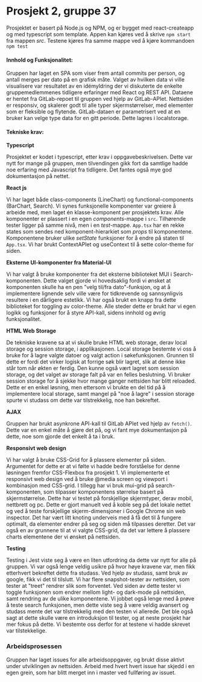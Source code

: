 # Prosjekt 2, gruppe 37

Prosjektet er basert på Node.js og NPM, og er bygget med react-createapp og med typescript som template. 
Appen kan kjøres ved å skrive `npm start` fra mappen *src*. Testene kjøres fra samme mappe ved å kjøre kommandoen `npm test`


#### Innhold og Funksjonalitet:
Gruppen har laget en SPA som viser frem antall commits per person, og antall merges per dato på en grafisk måte. Valget av hvilken data vi ville visualisere var resultatet av en idémyldring der vi diskuterte de enkelte gruppemedlemmenes tidligere erfaringer med React og REST API. Dataene er hentet fra GitLab-repoet til gruppen ved hjelp av GitLab-APIet. Nettsiden er responsiv, og skalerer godt til alle typer skjermstørrelser, med elementer som er fleksible og flytende. GitLab-dataen er parametrisert ved at en bruker kan velge type data for en gitt periode. Dette lagres i localstorage. 


#### Tekniske krav:

**Typescript**

Prosjektet er kodet i typescript, etter krav i oppgavebeskrivelsen. Dette var nytt for mange på gruppen, men tilvendingen gikk fort da samtlige hadde noe erfaring med Javascript fra tidligere. Det fantes også mye god dokumentasjon på nettet.

**React js**

Vi har laget både class-components (LineChart) og functional-components (BarChart, Search). Vi synes funksjonelle komponenter var greiere å arbeide med, men laget én klasse-komponent per prosjektets krav. Alle komponenter er plassert i en egen *components*-mappe i `src`. Tilhørende tester ligger på samme nivå, men i en *test*-mappe. `App.tsx` har en rekke states som sendes ned komponent-hierarkiet som *props* til komponentene. Komponentene bruker ulike *setState* funksjoner for å endre på staten til `App.tsx`. Vi har brukt ContextAPIet og useContext til å sette color-theme for siden. 

**Eksterne UI-komponenter fra Material-UI**

Vi har valgt å bruke komponenter fra det eksterne biblioteket MUI i Search-komponenten. Dette valget gjorde vi hovedsaklig fordi vi ønsket at komponenten skulle ha en pen "velg til/fra dato"-funksjon, og at å implementere lignende selv ville være for tidkrevende og sannsynligvis resultere i en dårligere estetikk. Vi har også brukt en knapp fra dette biblioteket for toggling av color-theme. Alle steder dette er brukt har vi egen logikk og funksjoner for å styre API-kall, sidens innhold og øvrig funksjonalitet. 

**HTML Web Storage**

De tekniske kravene sa at vi skulle bruke HTML web storage, derav local storage og session storage, i applikasjonen. Local storage bestemte vi oss å bruke for å lagre valgte datoer og valgt action i søkefunksjonen. Grunnen til dette er fordi det virker logisk at forrige søk blir lagret, slik at denne ikke står tom når økten er ferdig. Den kunne også vært lagret som session storage, og det valget av storage falt på var en felles beslutning. Vi bruker session storage for å sjekke hvor mange ganger nettsiden har blitt reloaded. Dette er en enkel løsning, men ettersom vi brukte en del tid på å implementere local storage, samt mangel på "noe å lagre" i session storage spurte vi studass om dette var tilstrekkelig, noe han bekreftet.

**AJAX**

Gruppen har brukt asynkrone API-kall til GitLab APIet ved hjelp av `fetch()`. Dette var en enkel måte å gjøre det på, og vi fant mye dokumentasjon på dette, noe som gjorde det enkelt å ta i bruk. 

**Responsivt web design**

Vi har valgt å bruke CSS-Grid for å plassere elementer på siden. Argumentet for dette er at vi følte vi hadde bedre forståelse for denne løsningen fremfor CSS-Flexbox fra prosjekt 1. Vi implementerte et responsivt web design ved å bruke @media screen og viewport i kombinasjon med CSS-grid. I tillegg har vi bruk mui-grid på search-komponenten, som tilpasser komponentens størrelse basert på skjermstørrelse. Dette har vi testet på forskjellige skjermtyper, derav mobil, nettbrett og pc. Dette er gjort manuelt ved å koble seg på det lokale nettet og ved å teste forskjellige skjerm-dimensjoner i Google Chrome sin web inspector. Det har vært litt knoting underveis med å få det til å fungere optimalt, da elementer endrer på seg og siden må tilpasses deretter. Det var også en av grunnene til at vi valgte CSS-grid, da det var lettere å plassere charts elementene der vi ønsket på nettsiden.

**Testing**

Testing i Jest viste seg å være en liten utfordring da dette var nytt for alle på gruppen. Vi var også lenge veldig usikre på hvor høye kravene var, men fikk etterhvert bekreftet dette fra studass. Ved hjelp av studass, samt bruk av google, fikk vi det til tilslutt. Vi har flere snapshot-tester av nettsiden, som tester at "treet" rendrer slik som forventet. Ved siden av dette tester vi toggle funksjonen som endrer mellom light- og dark-mode på nettsiden, samt rendring av de ulike komponentene. Vi jobbet også lenge med å prøve å teste search funksjonen, men dette viste seg å være veldig avansert og studass mente det var tilstrekkelig med den testen vi allerede. Det ble også sagt at dette skulle være en introduksjon til tester, og at neste prosjekt har mer fokus på dette. Vi bestemte oss derfor for at testene vi hadde skrevet var tilstekkelige.

### Arbeidsprosessen 
Gruppen har laget issues for alle arbeidsoppgaver, og brukt disse aktivt under utviklingen av nettsiden. Arbeid med hvert hvert issue har skjedd i en egen grein, som har blitt merget inn i master ved fullføring av issuet. 
